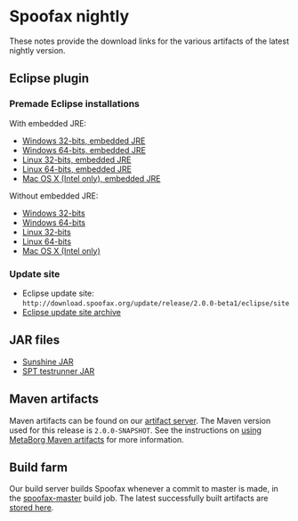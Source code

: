 # Spoofax nightly

These notes provide the download links for the various artifacts of the latest nightly version.

## Eclipse plugin

### Premade Eclipse installations

With embedded JRE:

* [Windows 32-bits, embedded JRE](http://download.spoofax.org/update/release/2.0.0-beta1/eclipse/spoofax-2.0.0-beta1-win32-x86-jre.zip)
* [Windows 64-bits, embedded JRE](http://download.spoofax.org/update/release/2.0.0-beta1/eclipse/spoofax-2.0.0-beta1-win32-x86_64-jre.zip)
* [Linux 32-bits, embedded JRE](http://download.spoofax.org/update/release/2.0.0-beta1/eclipse/spoofax-2.0.0-beta1-linux-x86-jre.tar.gz)
* [Linux 64-bits, embedded JRE](http://download.spoofax.org/update/release/2.0.0-beta1/eclipse/spoofax-2.0.0-beta1-linux-x86_64-jre.tar.gz)
* [Mac OS X (Intel only), embedded JRE](http://download.spoofax.org/update/release/2.0.0-beta1/eclipse/spoofax-2.0.0-beta1-macosx-x86_64-jre.tar.gz)

Without embedded JRE:

* [Windows 32-bits](http://download.spoofax.org/update/release/2.0.0-beta1/eclipse/spoofax-2.0.0-beta1-win32-x86.zip)
* [Windows 64-bits](http://download.spoofax.org/update/release/2.0.0-beta1/eclipse/spoofax-2.0.0-beta1-win32-x86_64.zip)
* [Linux 32-bits](http://download.spoofax.org/update/release/2.0.0-beta1/eclipse/spoofax-2.0.0-beta1-linux-x86.tar.gz)
* [Linux 64-bits](http://download.spoofax.org/update/release/2.0.0-beta1/eclipse/spoofax-2.0.0-beta1-linux-x86_64.tar.gz)
* [Mac OS X (Intel only)](http://download.spoofax.org/update/release/2.0.0-beta1/eclipse/spoofax-2.0.0-beta1-macosx-x86_64.tar.gz)

### Update site

* Eclipse update site: `http://download.spoofax.org/update/release/2.0.0-beta1/eclipse/site`
* [Eclipse update site archive](http://download.spoofax.org/update/release/2.0.0-beta1/eclipse/spoofax-updatesite-2.0.0-beta1.zip)

## JAR files

* [Sunshine JAR](http://download.spoofax.org/update/release/2.0.0-beta1/spoofax-sunshine-2.0.0-beta1.jar)
* [SPT testrunner JAR](http://download.spoofax.org/update/release/2.0.0-beta1/spoofax-testrunner-2.0.0-beta1.jar)

## Maven artifacts

Maven artifacts can be found on our [artifact server](http://artifacts.metaborg.org/content/repositories/releases/org/metaborg/).
The Maven version used for this release is `2.0.0-SNAPSHOT`.
See the instructions on [using MetaBorg Maven artifacts](../../dev/maven.md) for more information.

## Build farm

Our build server builds Spoofax whenever a commit to master is made, in the [spoofax-master](http://buildfarm.metaborg.org/job/spoofax-master/) build job.
The latest successfully built artifacts are [stored here](http://buildfarm.metaborg.org/job/spoofax-master/lastSuccessfulBuild/artifact/dist/).
